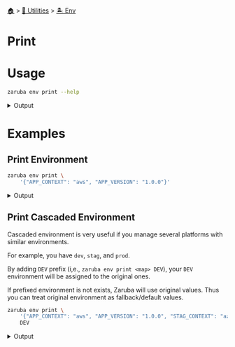 <!--startTocHeader-->
[🏠](../../README.md) > [🔧 Utilities](../README.md) > [🏝️ Env](README.md)
# Print
<!--endTocHeader-->

# Usage

<!--startCode-->
```bash
zaruba env print --help
```
 
<details>
<summary>Output</summary>
 
```````
Print environment

Usage:
  zaruba env print <envMap> [prefix] [flags]

Flags:
  -h, --help   help for print
```````
</details>
<!--endCode-->

# Examples

## Print Environment

<!--startCode-->
```bash
zaruba env print \
    '{"APP_CONTEXT": "aws", "APP_VERSION": "1.0.0"}'
```
 
<details>
<summary>Output</summary>
 
```````
APP_CONTEXT="aws"
APP_VERSION="1.0.0"
```````
</details>
<!--endCode-->

## Print Cascaded Environment

Cascaded environment is very useful if you manage several platforms with similar environments.

For example, you have `dev`, `stag`, and `prod`.

By adding `DEV` prefix (i,e., `zaruba env print <map> DEV`), your `DEV` environment will be assigned to the original ones.

If prefixed environment is not exists, Zaruba will use original values. Thus you can treat original environment as fallback/default values.


<!--startCode-->
```bash
zaruba env print \
    '{"APP_CONTEXT": "aws", "APP_VERSION": "1.0.0", "STAG_CONTEXT": "azure", "STAG_APP_VERSION": "1.1.0", "DEV_APP_CONTEXT": "gcp", "DEV_APP_VERSION": "1.1.1"}' \
    DEV
```
 
<details>
<summary>Output</summary>
 
```````
APP_CONTEXT="aws"
APP_VERSION="1.1.1"
DEV_APP_CONTEXT="gcp"
DEV_APP_VERSION="1.1.1"
STAG_APP_VERSION="1.1.0"
STAG_CONTEXT="azure"
```````
</details>
<!--endCode-->


<!--startTocSubTopic-->
<!--endTocSubTopic-->